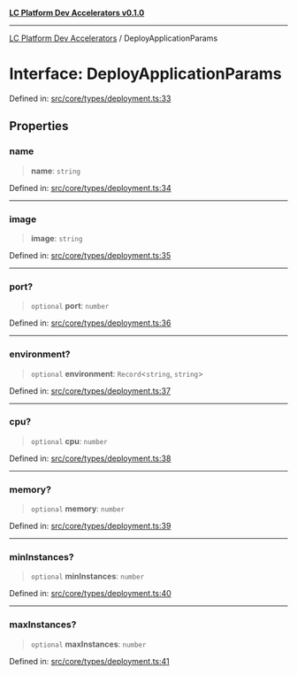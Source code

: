 [**LC Platform Dev Accelerators v0.1.0**](../README.md)

***

[LC Platform Dev Accelerators](../globals.md) / DeployApplicationParams

# Interface: DeployApplicationParams

Defined in: [src/core/types/deployment.ts:33](https://github.com/stainedhead/lc-platform-dev-accelerators/blob/12c3626979e745866113de19cb4bb33222f28139/src/core/types/deployment.ts#L33)

## Properties

### name

> **name**: `string`

Defined in: [src/core/types/deployment.ts:34](https://github.com/stainedhead/lc-platform-dev-accelerators/blob/12c3626979e745866113de19cb4bb33222f28139/src/core/types/deployment.ts#L34)

***

### image

> **image**: `string`

Defined in: [src/core/types/deployment.ts:35](https://github.com/stainedhead/lc-platform-dev-accelerators/blob/12c3626979e745866113de19cb4bb33222f28139/src/core/types/deployment.ts#L35)

***

### port?

> `optional` **port**: `number`

Defined in: [src/core/types/deployment.ts:36](https://github.com/stainedhead/lc-platform-dev-accelerators/blob/12c3626979e745866113de19cb4bb33222f28139/src/core/types/deployment.ts#L36)

***

### environment?

> `optional` **environment**: `Record`\<`string`, `string`\>

Defined in: [src/core/types/deployment.ts:37](https://github.com/stainedhead/lc-platform-dev-accelerators/blob/12c3626979e745866113de19cb4bb33222f28139/src/core/types/deployment.ts#L37)

***

### cpu?

> `optional` **cpu**: `number`

Defined in: [src/core/types/deployment.ts:38](https://github.com/stainedhead/lc-platform-dev-accelerators/blob/12c3626979e745866113de19cb4bb33222f28139/src/core/types/deployment.ts#L38)

***

### memory?

> `optional` **memory**: `number`

Defined in: [src/core/types/deployment.ts:39](https://github.com/stainedhead/lc-platform-dev-accelerators/blob/12c3626979e745866113de19cb4bb33222f28139/src/core/types/deployment.ts#L39)

***

### minInstances?

> `optional` **minInstances**: `number`

Defined in: [src/core/types/deployment.ts:40](https://github.com/stainedhead/lc-platform-dev-accelerators/blob/12c3626979e745866113de19cb4bb33222f28139/src/core/types/deployment.ts#L40)

***

### maxInstances?

> `optional` **maxInstances**: `number`

Defined in: [src/core/types/deployment.ts:41](https://github.com/stainedhead/lc-platform-dev-accelerators/blob/12c3626979e745866113de19cb4bb33222f28139/src/core/types/deployment.ts#L41)
